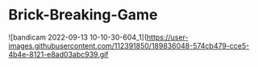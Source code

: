 # Brick-Breaking-Game
![bandicam 2022-09-13 10-10-30-604_1](https://user-images.githubusercontent.com/112391850/189836048-574cb479-cce5-4b4e-8121-e8ad03abc939.gif

